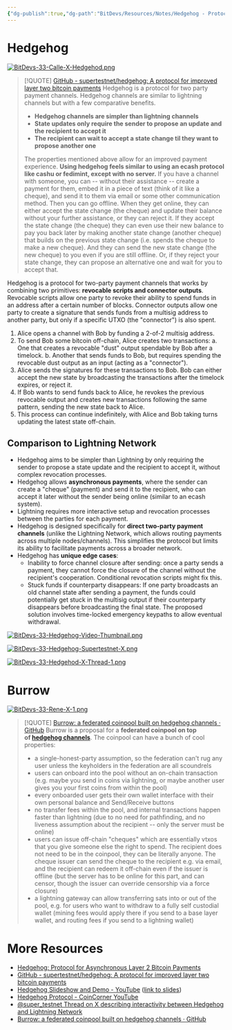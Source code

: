 ```yaml
---
{"dg-publish":true,"dg-path":"BitDevs/Resources/Notes/Hedgehog - Protocol for Asynchronous Layer 2 Bitcoin Payments.md","permalink":"/bit-devs/resources/notes/hedgehog-protocol-for-asynchronous-layer-2-bitcoin-payments/","title":"Hedgehog - Protocol for Asynchronous Layer 2 Bitcoin Payments","tags":["bitdevs","bitcoin","socratic-33","scaling"],"noteIcon":"3","created":"2024-04-23T21:56:11.623-10:00","updated":"2024-06-18T18:56:10.836-10:00"}
---
```


# Hedgehog

[![BitDevs-33-Calle-X-Hedgehod.png](/img/user/para/artifacts/BitDevs-33-Calle-X-Hedgehod.png)](https://x.com/callebtc/status/1772650750465691703)

> [!QUOTE] [GitHub - supertestnet/hedgehog: A protocol for improved layer two bitcoin payments](https://github.com/supertestnet/hedgehog)
> Hedgehog is a protocol for two party payment channels. Hedgehog channels are similar to lightning channels but with a few comparative benefits.
> - **Hedgehog channels are simpler than lightning channels**
> - **State updates only require the sender to propose an update and the recipient to accept it**
> - **The recipient can wait to accept a state change til they want to propose another one**
> 
> The properties mentioned above allow for an improved payment experience. **Using hedgehog feels similar to using an ecash protocol like cashu or fedimint, except with no server.** If you have a channel with someone, you can -- without their assistance -- create a payment for them, embed it in a piece of text (think of it like a cheque), and send it to them via email or some other communication method. Then you can go offline. When they get online, they can either accept the state change (the cheque) and update their balance without your further assistance, or they can reject it. If they accept the state change (the cheque) they can even use their new balance to pay you back later by making another state change (another cheque) that builds on the previous state change (i.e. spends the cheque to make a new cheque). And they can send the new state change (the new cheque) to you even if you are still offline. Or, if they reject your state change, they can propose an alternative one and wait for you to accept that.

Hedgehog is a protocol for two-party payment channels that works by combining two primitives: **revocable scripts and connector outputs**. Revocable scripts allow one party to revoke their ability to spend funds in an address after a certain number of blocks. Connector outputs allow one party to create a signature that sends funds from a multisig address to another party, but only if a specific UTXO (the "connector") is also spent.
1. Alice opens a channel with Bob by funding a 2-of-2 multisig address.
2. To send Bob some bitcoin off-chain, Alice creates two transactions:
   a. One that creates a revocable "dust" output spendable by Bob after a timelock.
   b. Another that sends funds to Bob, but requires spending the revocable dust output as an input (acting as a "connector").
3. Alice sends the signatures for these transactions to Bob. Bob can either accept the new state by broadcasting the transactions after the timelock expires, or reject it.
4. If Bob wants to send funds back to Alice, he revokes the previous revocable output and creates new transactions following the same pattern, sending the new state back to Alice.
5. This process can continue indefinitely, with Alice and Bob taking turns updating the latest state off-chain.

## Comparison to Lightning Network
- Hedgehog aims to be simpler than Lightning by only requiring the sender to propose a state update and the recipient to accept it, without complex revocation processes.
- Hedgehog allows **asynchronous payments**, where the sender can create a "cheque" (payment) and send it to the recipient, who can accept it later without the sender being online (similar to an ecash system).
- Lightning requires more interactive setup and revocation processes between the parties for each payment.
- Hedgehog is designed specifically for **direct two-party payment channels** (unlike the Lightning Network, which allows routing payments across multiple nodes/channels). This simplifies the protocol but limits its ability to facilitate payments across a broader network.
- Hedgehog has **unique edge cases**:
	- Inability to force channel closure after sending: once a party sends a payment, they cannot force the closure of the channel without the recipient's cooperation. Conditional revocation scripts might fix this.
	- Stuck funds if counterparty disappears: If one party broadcasts an old channel state after sending a payment, the funds could potentially get stuck in the multisig output if their counterparty disappears before broadcasting the final state. The proposed solution involves time-locked emergency keypaths to allow eventual withdrawal.

[![BitDevs-33-Hedgehog-Video-Thumbnail.png](/img/user/para/artifacts/BitDevs-33-Hedgehog-Video-Thumbnail.png)](https://youtu.be/-JeBDVPH1gA?feature=shared)

[![BitDevs-33-Hedgehog-Supertestnet-X.png](/img/user/para/artifacts/BitDevs-33-Hedgehog-Supertestnet-X.png)](https://x.com/super_testnet/status/1773613481633226911)

[![BitDevs-33-Hedgehod-X-Thread-1.png](/img/user/para/artifacts/BitDevs-33-Hedgehod-X-Thread-1.png)](https://x.com/super_testnet/status/1772656384972071243)

# Burrow

[![BitDevs-33-Rene-X-1.png](/img/user/para/artifacts/BitDevs-33-Rene-X-1.png)](https://x.com/renepickhardt/status/1772886817802539311)

> [!QUOTE] [Burrow: a federated coinpool built on hedgehog channels · GitHub](https://gist.github.com/supertestnet/14addffae669058a9bb9df2e2608ff7f)
> Burrow is a proposal for a **federated coinpool on top of [hedgehog channels](https://github.com/supertestnet/hedgehog)**. The coinpool can have a bunch of cool properties:
> - a single-honest-party assumption, so the federation can't rug any user unless the keyholders in the federation are all scoundrels
> - users can onboard into the pool without an on-chain transaction (e.g. maybe you send in coins via lightning, or maybe another user gives you your first coins from within the pool)
> - every onboarded user gets their own wallet interface with their own personal balance and Send/Receive buttons
> - no transfer fees within the pool, and internal transactions happen faster than lightning (due to no need for pathfinding, and no liveness assumption about the recipient -- only the server must be online)
> - users can issue off-chain "cheques" which are essentially vtxos that you give someone else the right to spend. The recipient does not need to be in the coinpool, they can be literally anyone. The cheque issuer can send the cheque to the recipient e.g. via email, and the recipient can redeem it off-chain even if the issuer is offline (but the server has to be online for this part, and can censor, though the issuer can override censorship via a force closure)
> - a lightning gateway can allow transferring sats into or out of the pool, e.g. for users who want to withdraw to a fully self custodial wallet (mining fees would apply there if you send to a base layer wallet, and routing fees if you send to a lightning wallet)

# More Resources
- [Hedgehog: Protocol for Asynchronous Layer 2 Bitcoin Payments](https://www.nobsbitcoin.com/introducing-hedgehog/)
- [GitHub - supertestnet/hedgehog: A protocol for improved layer two bitcoin payments](https://github.com/supertestnet/hedgehog)
- [Hedgehog Slideshow and Demo - YouTube](https://www.youtube.com/watch?v=eGz-54y31r8) ([link to slides](https://t.co/OfnvaniAc0))
- [Hedgehog Protocol - CoinCorner YouTube](https://youtu.be/tB2EAbJtLRU?feature=shared)
- [@super_testnet Thread on X describing interactivity between Hedgehog and Lightning Network](https://x.com/super_testnet/status/1800515195124748503)
- [Burrow: a federated coinpool built on hedgehog channels · GitHub](https://gist.github.com/supertestnet/14addffae669058a9bb9df2e2608ff7f)